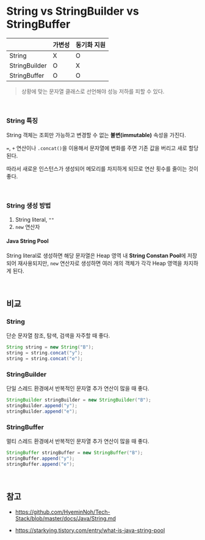 # String vs StringBuilder vs StringBuffer

|               | 가변성 | 동기화 지원 |
| ------------- | ------ | ----------- |
| String        | X      | O           |
| StringBuilder | O      | X           |
| StringBuffer  | O      | O           |

> 상황에 맞는 문자열 클래스로 선언해야 성능 저하를 피할 수 있다.

<br>

### String 특징

String 객체는 조회만 가능하고 변경할 수 없는 **불변(immutable)** 속성을 가진다.

`=`, `+` 연산이나 `.concat()`을 이용해서 문자열에 변화를 주면 기존 값을 버리고 새로 할당된다.

따라서 새로운 인스턴스가 생성되어 메모리를 차지하게 되므로 연산 횟수를 줄이는 것이 좋다.

<br>

### String 생성 방법

1. String literal, `""`
2. `new` 연산자

#### Java String Pool

String literal로 생성하면 해당 문자열은 Heap 영역 내 **String Constan Pool**에 저장되어 재사용되지만,
`new` 연산자로 생성하면 여러 개의 객체가 각각 Heap 영역을 차지하게 된다.

<br>

## 비교

### String

단순 문자열 참조, 탐색, 검색을 자주할 때 좋다.

```java
String string = new String("B");
string = string.concat("y");
string = string.concat("e");
```

### StringBuilder

단일 스레드 환경에서 반복적인 문자열 추가 연산이 많을 때 좋다.

```java
StringBuilder stringBuilder = new StringBuilder("B");
stringBuilder.append("y");
stringBuilder.append("e");
```

### StringBuffer

멀티 스레드 환경에서 반복적인 문자열 추가 연산이 많을 때 좋다.

```java
StringBuffer stringBuffer = new StringBuffer("B");
stringBuffer.append("y");
stringBuffer.append("e");
```

<br>

## 참고

- https://github.com/HyeminNoh/Tech-Stack/blob/master/docs/Java/String.md

- https://starkying.tistory.com/entry/what-is-java-string-pool
